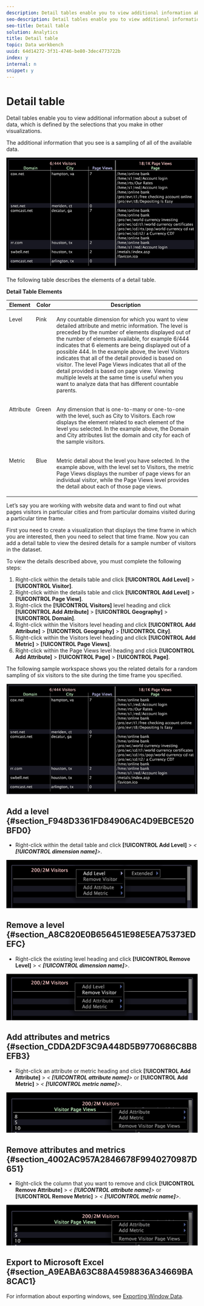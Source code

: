 ```yaml
---
description: Detail tables enable you to view additional information about a subset of data, which is defined by the selections that you make in other visualizations.
seo-description: Detail tables enable you to view additional information about a subset of data, which is defined by the selections that you make in other visualizations.
seo-title: Detail table
solution: Analytics
title: Detail table
topic: Data workbench
uuid: 64d14272-3f31-4746-be80-3dec4773722b
index: y
internal: n
snippet: y
---
```


# Detail table

Detail tables enable you to view additional information about a subset of data, which is defined by the selections that you make in other visualizations.

 The additional information that you see is a sampling of all of the available data.

![](assets/vis_details.png)

The following table describes the elements of a detail table.

<table id="table_C88C7F7F5AEA4820B908923E45CC0A62"> 
 <desc> 
  <b>Detail Table Elements </b> 
 </desc> 
 <thead> 
  <tr valign="top"> 
   <th colname="col1" class="entry"> Element </th> 
   <th colname="col02" class="entry"> Color </th> 
   <th colname="col2" class="entry"> Description </th> 
  </tr> 
 </thead>
 <tbody> 
  <tr valign="top"> 
   <td colname="col1"> <p>Level </p> </td> 
   <td colname="col02"> <p>Pink </p> </td> 
   <td colname="col2"> <p>Any countable dimension for which you want to view detailed attribute and metric information. The level is preceded by the number of elements displayed out of the number of elements available, for example 6/444 indicates that 6 elements are being displayed out of a possible 444. In the example above, the level Visitors indicates that all of the detail provided is based on visitor. The level Page Views indicates that all of the detail provided is based on page view. Viewing multiple levels at the same time is useful when you want to analyze data that has different countable parents. </p> </td> 
  </tr> 
  <tr valign="top"> 
   <td colname="col1"> <p>Attribute </p> </td> 
   <td colname="col02"> <p>Green </p> </td> 
   <td colname="col2"> <p>Any dimension that is one-to-many or one-to-one with the level, such as City to Visitors. Each row displays the element related to each element of the level you selected. In the example above, the Domain and City attributes list the domain and city for each of the sample visitors. </p> </td> 
  </tr> 
  <tr valign="top"> 
   <td colname="col1"> <p>Metric </p> </td> 
   <td colname="col02"> <p>Blue </p> </td> 
   <td colname="col2"> <p>Metric detail about the level you have selected. In the example above, with the level set to Visitors, the metric Page Views displays the number of page views for an individual visitor, while the Page Views level provides the detail about each of those page views. </p> </td> 
  </tr> 
 </tbody> 
</table>

Let’s say you are working with website data and want to find out what pages visitors in particular cities and from particular domains visited during a particular time frame.

First you need to create a visualization that displays the time frame in which you are interested, then you need to select that time frame. Now you can add a detail table to view the desired details for a sample number of visitors in the dataset.

To view the details described above, you must complete the following steps:

1. Right-click within the details table and click **[!UICONTROL Add Level]** > **[!UICONTROL Visitor]**. 
1. Right-click within the details table and click **[!UICONTROL Add Level]** > **[!UICONTROL Page View]**. 
1. Right-click the **[!UICONTROL Visitors]** level heading and click **[!UICONTROL Add Attribute]** > **[!UICONTROL Geography]** > **[!UICONTROL Domain]**. 
1. Right-click within the Visitors level heading and click **[!UICONTROL Add Attribute]** > **[!UICONTROL Geography]** > **[!UICONTROL City]**. 
1. Right-click within the Visitors level heading and click **[!UICONTROL Add Metric]** > **[!UICONTROL Page Views]**. 
1. Right-click within the Page Views level heading and click **[!UICONTROL Add Attribute]** > **[!UICONTROL Page]** > **[!UICONTROL Page]**.

The following sample workspace shows you the related details for a random sampling of six visitors to the site during the time frame you specified.

![](assets/client-tab1.png)

## Add a level {#section_F948D3361FD84906AC4D9EBCE520BFD0}

* Right-click within the detail table and click **[!UICONTROL Add Level]** > *< **[!UICONTROL dimension name]**>*.

![](assets/mnu_DetailsTable_AddLevel.png)

## Remove a level {#section_A8C820E0B656451E98E5EA75373EDEFC}

* Right-click the existing level heading and click **[!UICONTROL Remove Level]** > *< **[!UICONTROL dimension name]**>*.

![](assets/mnu_DetailsTable_Level.png)

## Add attributes and metrics {#section_CDDA2DF3C9A448D5B9770686C8B8EFB3}

* Right-click an attribute or metric heading and click **[!UICONTROL Add Attribute]** > *< **[!UICONTROL attribute name]**>* or **[!UICONTROL Add Metric]** > *< **[!UICONTROL metric name]**>*.

![](assets/mnu_DetailsTable.png)

## Remove attributes and metrics {#section_4002AC957A2846678F9940270987D651}

* Right-click the column that you want to remove and click **[!UICONTROL Remove Attribute]** > *< **[!UICONTROL attribute name]**>* or **[!UICONTROL Remove Metric]** > *< **[!UICONTROL metric name]**>*.

![](assets/mnu_DetailsTable.png)

## Export to Microsoft Excel {#section_A9EABA63C88A4598836A34669BA8CAC1}

For information about exporting windows, see [Exporting Window Data](../c-get-started/c-wk-win-wksp/c-exp-win-data.md#concept_8DF61D64ED434CC5A499023C44197349). 
